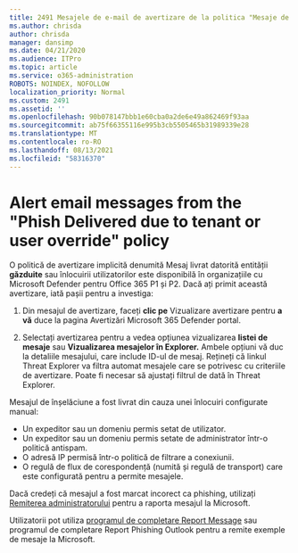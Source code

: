 ```yaml
---
title: 2491 Mesajele de e-mail de avertizare de la politica "Mesaje de e-mail livrate ca urmare a entității găzduite sau a înlocuirii utilizatorului"
ms.author: chrisda
author: chrisda
manager: dansimp
ms.date: 04/21/2020
ms.audience: ITPro
ms.topic: article
ms.service: o365-administration
ROBOTS: NOINDEX, NOFOLLOW
localization_priority: Normal
ms.custom: 2491
ms.assetid: ''
ms.openlocfilehash: 90b078147bbb1e60cba0a2de6e49a862469f93aa
ms.sourcegitcommit: ab75f66355116e995b3cb5505465b31989339e28
ms.translationtype: MT
ms.contentlocale: ro-RO
ms.lasthandoff: 08/13/2021
ms.locfileid: "58316370"
---
```

# <a name="alert-email-messages-from-the-phish-delivered-due-to-tenant-or-user-override-policy"></a>Alert email messages from the "Phish Delivered due to tenant or user override" policy

O politică de avertizare implicită denumită Mesaj livrat datorită entității **găzduite** sau înlocuirii utilizatorilor este disponibilă în organizațiile cu Microsoft Defender pentru Office 365 P1 și P2. Dacă ați primit această avertizare, iată pașii pentru a investiga:

1. Din mesajul de avertizare, faceți **clic pe** Vizualizare avertizare pentru **a vă** duce la pagina Avertizări Microsoft 365 Defender portal.

2. Selectați avertizarea pentru a vedea opțiunea vizualizarea **listei de mesaje** sau **Vizualizarea mesajelor în Explorer.** Ambele opțiuni vă duc la detaliile mesajului, care include ID-ul de mesaj. Rețineți că linkul Threat Explorer va filtra automat mesajele care se potrivesc cu criteriile de avertizare. Poate fi necesar să ajustați filtrul de dată în Threat Explorer.

Mesajul de înșelăciune a fost livrat din cauza unei înlocuiri configurate manual:

- Un expeditor sau un domeniu permis setat de utilizator.
- Un expeditor sau un domeniu permis setate de administrator într-o politică antispam.
- O adresă IP permisă într-o politică de filtrare a conexiunii.
- O regulă de flux de corespondență (numită și regulă de transport) care este configurată pentru a permite mesajele.

Dacă credeți că mesajul a fost marcat incorect ca phishing, utilizați [Remiterea administratorului](https://docs.microsoft.com/microsoft-365/security/office-365-security/admin-submission) pentru a raporta mesajul la Microsoft.

Utilizatorii pot utiliza [programul de completare Report Message](https://docs.microsoft.com/microsoft-365/security/office-365-security/enable-the-report-message-add-in) sau programul de completare Report Phishing Outlook pentru a remite exemple de mesaje la Microsoft.
